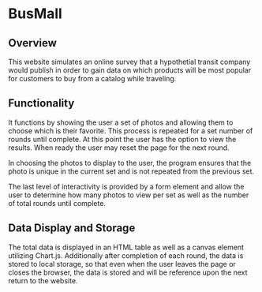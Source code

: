 # BusMall

## Overview

This website simulates an online survey that a hypothetial transit company would publish in order to gain data on which products will be most popular for customers to buy from a catalog while traveling.

## Functionality

It functions by showing the user a set of photos and allowing them to choose which is their favorite. This process is repeated for a set number of rounds until complete. At this point the user has the option to view the results. When ready the user may reset the page for the next round.

In choosing the photos to display to the user, the program ensures that the photo is unique in the current set and is not repeated from the previous set.

The last level of interactivity is provided by a form element and allow the user to determine how many photos to view per set as well as the number of total rounds until complete.

## Data Display and Storage

The total data is displayed in an HTML table as well as a canvas element utilizing Chart.js. Additionally after completion of each round, the data is stored to local storage, so that even when the user leaves the page or closes the browser, the data is stored and will be reference upon the next return to the website.